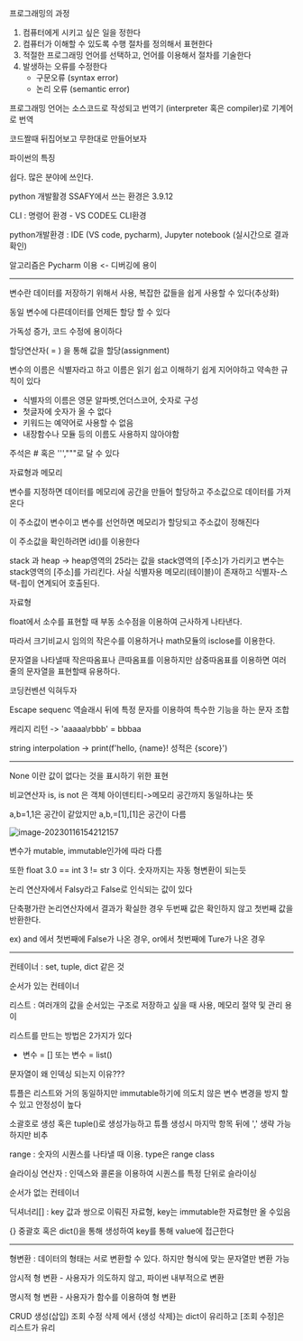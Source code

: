 프로그래밍의 과정

1. 컴퓨터에게 시키고 싶은 일을 정한다
2. 컴퓨터가 이해할 수 있도록 수행 절차를 정의해서 표현한다
3. 적절한 프로그래밍 언어를 선택하고, 언어를 이용해서 절차를 기술한다
4. 발생하는 오류를 수정한다
   - 구문오류 (syntax error)
   - 논리 오류 (semantic error)

프로그래밍 언어는 소스코드로 작성되고 번역기 (interpreter 혹은 compiler)로 기계어로 번역

코드짤때 뒤집어보고 무한대로 만들어보자

파이썬의 특징

쉽다. 많은 분야에 쓰인다.

python 개발활경 SSAFY에서 쓰는 환경은 3.9.12 

CLI : 명령어 환경 - VS CODE도 CLI환경

python개발환경 : IDE (VS code, pycharm), Jupyter notebook (실시간으로 결과 확인)

알고리즘은 Pycharm 이용 <- 디버깅에 용이

---

변수란 데이터를 저장하기 위해서 사용, 복잡한 값들을 쉽게 사용할 수 있다(추상화)

동일 변수에 다른데이터를 언제든 할당 할 수 있다

가독성 증가, 코드 수정에 용이하다

할당연산자( = ) 을 통해 값을 할당(assignment)

변수의 이름은 식별자라고 하고 이름은 읽기 쉽고 이해하기 쉽게 지어야하고 약속한 규칙이 있다

- 식별자의 이름은 영문 알파벳,언더스코어, 숫자로 구성
- 첫글자에 숫자가 올 수 없다
- 키워드는 예약어로 사용할 수 없음
- 내장함수나 모듈 등의 이름도 사용하지 않아야함

주석은 # 혹은 ''',"""로 달 수 있다

자료형과 메모리

변수를 지정하면 데이터를 메모리에 공간을 만들어 할당하고 주소값으로 데이터를 가져온다

이 주소값이 변수이고 변수를 선언하면 메모리가 할당되고 주소값이 정해진다

이 주소값을 확인하려면 id()를 이용한다

stack 과 heap -> heap영역의 25라는 값을 stack영역의 [주소]가 가리키고 변수는 stack영역의 [주소]를 가리킨다. 사실 식별자용 메모리(테이블)이 존재하고 식별자-스택-힙이 연계되어 호출된다.

자료형

float에서 소수를 표현할 때 부동 소수점을 이용하여 근사하게 나타낸다.

따라서 크기비교시 임의의 작은수를 이용하거나 math모듈의 isclose를 이용한다.

문자열을 나타낼때 작은따옴표나 큰따옴표를 이용하지만 삼중따옴표를 이용하면 여러줄의 문자열을 표현할때 유용하다.

코딩컨벤션 익혀두자

Escape sequenc 역슬래시 뒤에 특정 문자를 이용하여 특수한 기능을 하는 문자 조합

캐리지 리턴 -> 'aaaaa\rbbb' = bbbaa

string interpolation -> print(f'hello, {name}! 성적은 {score}')

---

None 이란 값이 없다는 것을 표시하기 위한 표현

비교연산자 is, is not 은 객체 아이덴티티->메모리 공간까지 동일하냐는 뜻

a,b=1,1은 공간이 같았지만 a,b,=[1],[1]은 공간이 다름

![image-20230116154212157](C:\Users\SSAFY\AppData\Roaming\Typora\typora-user-images\image-20230116154212157.png)

변수가 mutable, immutable인가에 따라 다름

또한 float 3.0 == int 3 != str 3 이다. 숫자까지는 자동 형변환이 되는듯

논리 연산자에서 Falsy라고 False로 인식되는 값이 있다

단축평가란 논리연산자에서 결과가 확실한 경우 두번째 값은 확인하지 않고 첫번째 값을 반환한다.

ex) and 에서 첫번째에 False가 나온 경우, or에서 첫번째에 Ture가 나온 경우

---

컨테이너 : set, tuple, dict 같은 것

순서가 있는 컨테이너

리스트 : 여러개의 값을 순서있는 구조로 저장하고 싶을 때 사용, 메모리 절약 및 관리 용이

리스트를 만드는 방법은 2가지가 있다

- 변수 = []  또는  변수 =  list()

문자열이 왜 인덱싱 되는지 이유???

튜플은 리스트와 거의 동일하지만 immutable하기에 의도치 않은 변수 변경을 방지 할 수 있고 안정성이 높다

소괄호로 생성 혹은 tuple()로 생성가능하고 튜플 생성시 마지막 항목 뒤에 ',' 생략 가능하지만 비추

range : 숫자의 시퀀스를 나타낼 때 이용. type은 range class

슬라이싱 연산자 : 인덱스와 콜론을 이용하여 시퀀스를 특정 단위로 슬라이싱

순서가 없는 컨테이너

딕셔너리[] : key 값과 쌍으로 이뤄진 자료형, key는 immutable한 자료형만 올 수있음

{} 중괄호 혹은 dict()을 통해 생성하여 key를 통해 value에 접근한다

---

형변환 : 데이터의 형태는 서로 변환할 수 있다. 하지만 형식에 맞는 문자열만 변환 가능

암시적 형 변환 - 사용자가 의도하지 않고, 파이썬  내부적으로 변환

명시적 형 변환 - 사용자가 함수를 이용하여 형 변환

CRUD 생성(삽입) 조회 수정 삭제 에서 {생성 삭제}는 dict이 유리하고 [조회 수정]은 리스트가 유리
